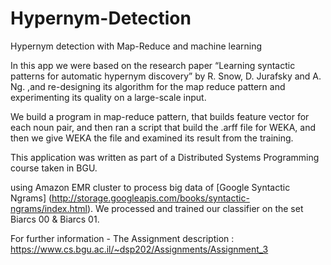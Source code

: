 # Hypernym-Detection
Hypernym detection with Map-Reduce and machine learning

In this app we were based on the research paper “Learning syntactic patterns for automatic hypernym discovery” by R. Snow, D. Jurafsky and A. Ng.
,and re-designing its algorithm for the map reduce pattern and experimenting its quality on a large-scale input.

We build a program in map-reduce pattern, that builds feature vector for each noun pair, and then ran a script that build the .arff file for WEKA,
and then we give WEKA the file and examined its result from the training.

This application was written as part of a Distributed Systems Programming course taken in BGU.

using Amazon EMR cluster to process big data of [Google Syntactic Ngrams] (http://storage.googleapis.com/books/syntactic-ngrams/index.html). We processed and trained our classifier on the set Biarcs 00 & Biarcs 01.

For further information -  The Assignment description : https://www.cs.bgu.ac.il/~dsp202/Assignments/Assignment_3 

